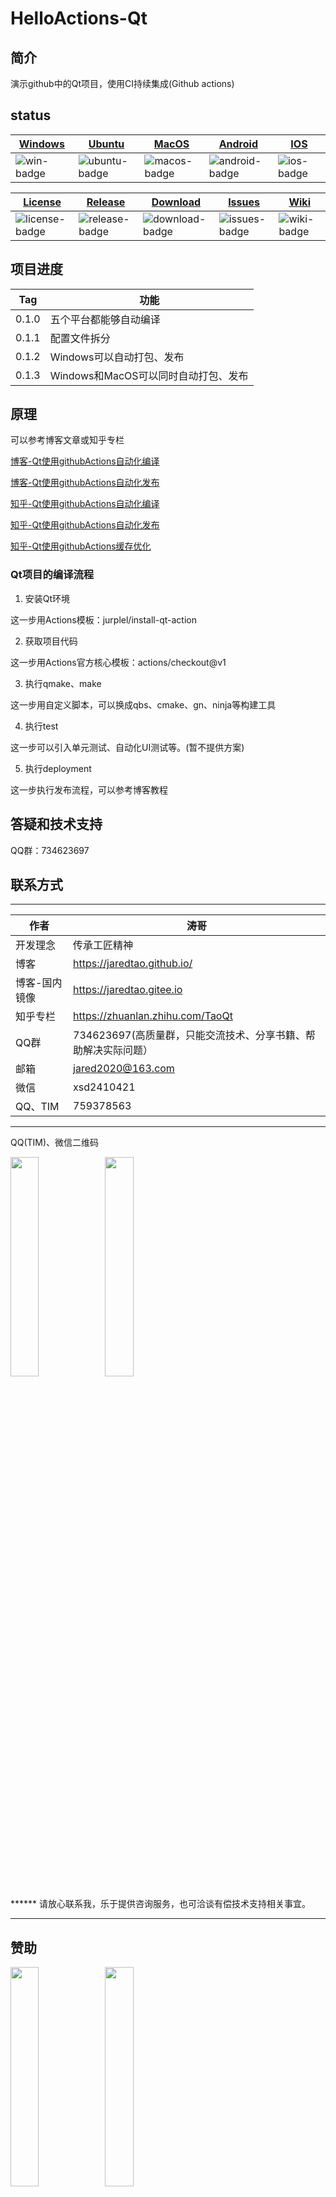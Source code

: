 # HelloActions-Qt

## 简介

演示github中的Qt项目，使用CI持续集成(Github actions)

## status
| [Windows][win-link]| [Ubuntu][ubuntu-link]|[MacOS][macos-link]|[Android][android-link]|[IOS][ios-link]|
|---------------|---------------|-----------------|-----------------|----------------|
| ![win-badge]  | ![ubuntu-badge]      | ![macos-badge] |![android-badge]   |![ios-badge]   |


|[License][license-link]| [Release][release-link]|[Download][download-link]|[Issues][issues-link]|[Wiki][wiki-links]|
|-----------------|-----------------|-----------------|-----------------|-----------------|
|![license-badge] |![release-badge] | ![download-badge]|![issues-badge]|![wiki-badge]|

[win-link]: https://github.com/JaredTao/HelloActions-Qt/actions?query=workflow%3AWindows "WindowsAction"
[win-badge]: https://github.com/JaredTao/HelloActions-Qt/workflows/Windows/badge.svg  "Windows"

[ubuntu-link]: https://github.com/JaredTao/HelloActions-Qt/actions?query=workflow%3AUbuntu "UbuntuAction"
[ubuntu-badge]: https://github.com/JaredTao/HelloActions-Qt/workflows/Ubuntu/badge.svg "Ubuntu"

[macos-link]: https://github.com/JaredTao/HelloActions-Qt/actions?query=workflow%3AMacOS "MacOSAction"
[macos-badge]: https://github.com/JaredTao/HelloActions-Qt/workflows/MacOS/badge.svg "MacOS"

[android-link]: https://github.com/JaredTao/HelloActions-Qt/actions?query=workflow%3AAndroid "AndroidAction"
[android-badge]: https://github.com/JaredTao/HelloActions-Qt/workflows/Android/badge.svg "Android"

[ios-link]: https://github.com/JaredTao/HelloActions-Qt/actions?query=workflow%3AIOS "IOSAction"
[ios-badge]: https://github.com/JaredTao/HelloActions-Qt/workflows/IOS/badge.svg "IOS"

[release-link]: https://github.com/jaredtao/HelloActions-Qt/releases "Release status"
[release-badge]: https://img.shields.io/github/release/jaredtao/HelloActions-Qt.svg?style=flat-square" "Release status"

[download-link]: https://github.com/jaredtao/HelloActions-Qt/releases/latest "Download status"
[download-badge]: https://img.shields.io/github/downloads/jaredtao/HelloActions-Qt/total.svg?style=flat-square "Download status"

[license-link]: https://github.com/jaredtao/HelloActions-Qt/blob/master/LICENSE "LICENSE"
[license-badge]: https://img.shields.io/badge/license-MIT-blue.svg "MIT"


[issues-link]: https://github.com/jaredtao/HelloActions-Qt/issues "Issues"
[issues-badge]: https://img.shields.io/badge/github-issues-red.svg?maxAge=60 "Issues"

[wiki-links]: https://github.com/jaredtao/HelloActions-Qt/wiki "wiki"
[wiki-badge]: https://img.shields.io/badge/github-wiki-181717.svg?maxAge=60 "wiki"

## 项目进度

|Tag|功能|
|--|--|
|0.1.0|五个平台都能够自动编译|
|0.1.1|配置文件拆分|
|0.1.2|Windows可以自动打包、发布|
|0.1.3|Windows和MacOS可以同时自动打包、发布|

## 原理

可以参考博客文章或知乎专栏

[博客-Qt使用githubActions自动化编译](https://jaredtao.github.io/2019/11/19/Qt%E4%BD%BF%E7%94%A8github-Actions%E8%87%AA%E5%8A%A8%E5%8C%96%E7%BC%96%E8%AF%91/)

[博客-Qt使用githubActions自动化发布](https://jaredtao.github.io/2019/12/03/Qt%E4%BD%BF%E7%94%A8github-Actions%E8%87%AA%E5%8A%A8%E5%8C%96%E5%8F%91%E8%A1%8C/)

[知乎-Qt使用githubActions自动化编译](https://zhuanlan.zhihu.com/p/92733295)

[知乎-Qt使用githubActions自动化发布](https://zhuanlan.zhihu.com/p/95926317)

[知乎-Qt使用githubActions缓存优化](https://zhuanlan.zhihu.com/p/95945405)
### Qt项目的编译流程

1. 安装Qt环境

这一步用Actions模板：jurplel/install-qt-action

2. 获取项目代码

这一步用Actions官方核心模板：actions/checkout@v1

3. 执行qmake、make

这一步用自定义脚本，可以换成qbs、cmake、gn、ninja等构建工具

4. 执行test

这一步可以引入单元测试、自动化UI测试等。(暂不提供方案)

5. 执行deployment

这一步执行发布流程，可以参考博客教程

## 答疑和技术支持

QQ群：734623697

## 联系方式

***

| 作者 | 涛哥                           |
| ---- | -------------------------------- |
|开发理念 | 传承工匠精神 |
| 博客 | https://jaredtao.github.io/ |
|博客-国内镜像|https://jaredtao.gitee.io|
|知乎专栏| https://zhuanlan.zhihu.com/TaoQt |
|QQ群| 734623697(高质量群，只能交流技术、分享书籍、帮助解决实际问题）|
| 邮箱 | jared2020@163.com                |
| 微信 | xsd2410421                       |
| QQ、TIM | 759378563                      |
***

QQ(TIM)、微信二维码

<img src="https://gitee.com/jaredtao/jaredtao/raw/master/img/qq_connect.jpg?raw=true" width="30%" height="30%" /><img src="https://gitee.com/jaredtao/jaredtao/raw/master/img/weixin_connect.jpg?raw=true" width="30%" height="30%" />


****** 请放心联系我，乐于提供咨询服务，也可洽谈有偿技术支持相关事宜。

***
## 赞助
<img src="https://gitee.com/jaredtao/jaredtao/raw/master/img/weixin.jpg?raw=true" width="30%" height="30%" /><img src="https://gitee.com/jaredtao/jaredtao/raw/master/img/zhifubao.jpg?raw=true" width="30%" height="30%" />

****** 觉得分享的内容还不错, 就请作者喝杯奶茶吧~~
***
